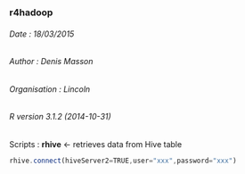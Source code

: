 ### r4hadoop
###### Date : 18/03/2015
###### Author : Denis Masson
###### Organisation : Lincoln
###### R version 3.1.2 (2014-10-31)
Scripts : **rhive** <- retrieves data from Hive table

```javascript R script
rhive.connect(hiveServer2=TRUE,user="xxx",password="xxx")
```